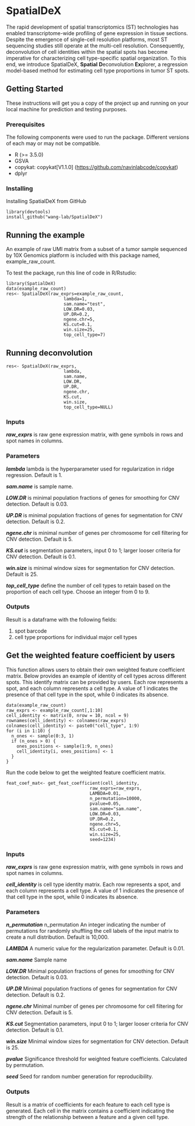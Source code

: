 # SpatialDeX
The rapid development of spatial transcriptomics (ST) technologies has enabled transcriptome-wide profiling of gene expression in tissue sections. Despite the emergence of single-cell resolution platforms, most ST sequencing studies still operate at the multi-cell resolution. Consequently, deconvolution of cell identities within the spatial spots has become imperative for characterizing cell type-specific spatial organization.  To this end, we introduce SpatialDeX, **Spatial** **D**econvolution **Ex**plorer, a regression model-based method for estimating cell type proportions in tumor ST spots.  

## Getting Started

These instructions will get you a copy of the project up and running on your local machine for prediction and testing purposes.

### Prerequisites
The following components were used to run the package. Different versions of each may or may not be compatible.

- R (>= 3.5.0)
- GSVA 
- copykat: copykat[V1.1.0] (https://github.com/navinlabcode/copykat)
- dplyr

### Installing
Installing SpatialDeX from GitHub

```
library(devtools)
install_github("wang-lab/SpatialDeX")
```


## Running the example
An example of raw UMI matrix from a subset of a tumor sample sequenced by 10X Genomics platform is included with this package named, example_raw_count.

To test the package, run this line of code in R/Rstudio:

```
library(SpatialDeX)
data(example_raw_count)
res<- SpatialDeX(raw_exprs=example_raw_count,
                      lambda=1,
                      sam.name="test",
                      LOW.DR=0.03,
                      UP.DR=0.2,
                      ngene.chr=5,
                      KS.cut=0.1,
                      win.size=25,
                      top_cell_type=7)
```

## Running deconvolution
```
res<- SpatialDeX(raw_exprs,
                      lambda,
                      sam.name,
                      LOW.DR,
                      UP.DR,
                      ngene.chr,
                      KS.cut,
                      win.size,
                      top_cell_type=NULL)

```

### Inputs

***raw_exprs*** is raw gene expression matrix, with gene symbols in rows and spot names in columns.

### Parameters

***lambda*** lambda is the hyperparameter used for regularization in ridge regression. Default is 1.

***sam.name*** is sample name.

***LOW.DR*** is minimal population fractions of genes for smoothing for CNV detection. Default is 0.03.

***UP.DR*** is minimal population fractions of genes for segmentation for CNV detection. Default is 0.2.

***ngene.chr*** is minimal number of genes per chromosome for cell filtering for CNV detection. Default is 5.

***KS.cut*** is segmentation parameters, input 0 to 1; larger looser criteria for CNV detection. Default is 0.1.

***win.size*** is minimal window sizes for segmentation for CNV detection. Default is 25.

***top_cell_type*** define the number of cell types to retain based on the proportion of each cell type. Choose an integer from 0 to 9.


### Outputs

Result is a dataframe with the following fields:  
1. spot barcode  
2. cell type proportions for individual major cell types

## Get the weighted feature coefficient by users

This function allows users to obtain their own weighted feature coefficient matrix. Below provides an example of identity of cell types across different spots. This identify matrix can be provided by users. Each row represents a spot, and each column represents a cell type. A value of 1 indicates the presence of that cell type in the spot, while 0 indicates its absence.


```
data(example_raw_count)
raw_exprs <- example_raw_count[,1:10]
cell_identity <- matrix(0, nrow = 10, ncol = 9)
rownames(cell_identity) <- colnames(raw_exprs)
colnames(cell_identity) <- paste0("cell_type", 1:9)
for (i in 1:10) {
  n_ones <- sample(0:3, 1)
  if (n_ones > 0) {
    ones_positions <- sample(1:9, n_ones)
    cell_identity[i, ones_positions] <- 1
  }
}
```

Run the code below to get the weighted feature coefficient matrix.

```
feat_coef_mat<- get_feat_coefficient(cell_identity,
                                raw_exprs=raw_exprs,
                                LAMBDA=0.01,
                                n_permutation=10000,
                                pvalue=0.05,
                                sam.name="sam.name",
                                LOW.DR=0.03,
                                UP.DR=0.2,
                                ngene.chr=5,
                                KS.cut=0.1,
                                win.size=25,
                                seed=1234)
```

### Inputs

***raw_exprs*** is raw gene expression matrix, with gene symbols in rows and spot names in columns.

***cell_identity*** is cell type identity matrix. Each row represents a spot, and each column represents a cell type. A value of 1 indicates the presence of that cell type in the spot, while 0 indicates its absence.

### Parameters

***n_permutation*** n_permutation An integer indicating the number of permutations for randomly shuffling the cell labels of the input matrix to create a null distribution. Default is 10,000.

***LAMBDA*** A numeric value for the regularization parameter. Default is 0.01.

***sam.name*** Sample name

***LOW.DR*** Minimal population fractions of genes for smoothing for CNV detection. Default is 0.03.

***UP.DR*** Minimal population fractions of genes for segmentation for CNV detection. Default is 0.2.

***ngene.chr*** Minimal number of genes per chromosome for cell filtering for CNV detection. Default is 5.

***KS.cut*** Segmentation parameters, input 0 to 1; larger looser criteria for CNV detection. Default is 0.1.

***win.size*** Minimal window sizes for segmentation for CNV detection. Default is 25.

***pvalue*** Significance threshold for weighted feature coefficients. Calculated by permutation.

***seed*** Seed for random number generation for reproducibility.

### Outputs

Result is a matrix of coefficients for each feature to each cell type is generated. Each cell in the matrix contains a coefficient indicating the strength of the relationship between a feature and a given cell type.
